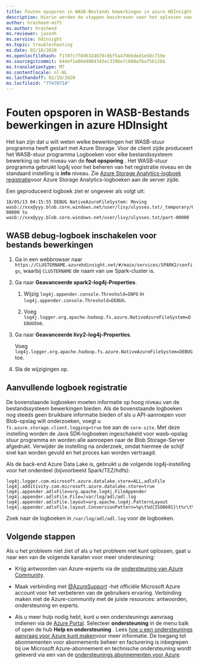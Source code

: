 ```yaml
---
title: Fouten opsporen in WASB-Bestands bewerkingen in azure HDInsight
description: Hierin worden de stappen beschreven voor het oplossen van problemen en mogelijke oplossingen voor problemen bij het werken met Azure HDInsight-clusters.
author: hrasheed-msft
ms.author: hrasheed
ms.reviewer: jasonh
ms.service: hdinsight
ms.topic: troubleshooting
ms.date: 02/18/2020
ms.openlocfilehash: f1707c7f8d6324678c8bf5a470bbded1e58c719e
ms.sourcegitcommit: 64def2a06d4004343ec3396e7c600af6af5b12bb
ms.translationtype: MT
ms.contentlocale: nl-NL
ms.lasthandoff: 02/19/2020
ms.locfileid: "77470714"
---
```

# <a name="debug-wasb-file-operations-in-azure-hdinsight"></a>Fouten opsporen in WASB-Bestands bewerkingen in azure HDInsight

Het kan zijn dat u wilt weten welke bewerkingen het WASB-stuur programma heeft gestart met Azure Storage. Voor de client zijde produceert het WASB-stuur programma Logboeken voor elke bestandssysteem bewerking op het niveau van de **fout opsporing** . Het WASB-stuur programma gebruikt log4j voor het beheren van het registratie niveau en de standaard instelling is **info** niveau. Zie [Azure Storage Analytics-logboek registratie](../../storage/common/storage-analytics-logging.md)voor Azure Storage Analytics-logboeken aan de server zijde.

Een geproduceerd logboek ziet er ongeveer als volgt uit:

```log
18/05/13 04:15:55 DEBUG NativeAzureFileSystem: Moving wasb://xxx@yyy.blob.core.windows.net/user/livy/ulysses.txt/_temporary/0/_temporary/attempt_20180513041552_0000_m_000000_0/part-00000 to wasb://xxx@yyy.blob.core.windows.net/user/livy/ulysses.txt/part-00000
```

## <a name="turn-on-wasb-debug-log-for-file-operations"></a>WASB debug-logboek inschakelen voor bestands bewerkingen

1. Ga in een webbrowser naar `https://CLUSTERNAME.azurehdinsight.net/#/main/services/SPARK2/configs`, waarbij `CLUSTERNAME` de naam van uw Spark-cluster is.

1. Ga naar **Geavanceerde spark2-log4j-Properties**.

    1. Wijzig `log4j.appender.console.Threshold=INFO` in `log4j.appender.console.Threshold=DEBUG`.

    1. Voeg `log4j.logger.org.apache.hadoop.fs.azure.NativeAzureFileSystem=DEBUG`toe.

1. Ga naar **Geavanceerde livy2-log4j-Properties**.

    Voeg `log4j.logger.org.apache.hadoop.fs.azure.NativeAzureFileSystem=DEBUG`toe.

1. Sla de wijzigingen op.

## <a name="additional-logging"></a>Aanvullende logboek registratie

De bovenstaande logboeken moeten informatie op hoog niveau van de bestandssysteem bewerkingen bieden. Als de bovenstaande logboeken nog steeds geen bruikbare informatie bieden of als u API-aanroepen voor Blob-opslag wilt onderzoeken, voegt u `fs.azure.storage.client.logging=true` toe aan de `core-site`. Met deze instelling worden de Java SDK-logboeken ingeschakeld voor wasb-opslag stuur programma en worden alle aanroepen naar de Blob Storage-Server afgedrukt. Verwijder de instelling na onderzoek, omdat hiermee de schijf snel kan worden gevuld en het proces kan worden vertraagd.

Als de back-end Azure Data Lake is, gebruikt u de volgende log4j-instelling voor het onderdeel (bijvoorbeeld Spark/TEZ/hdfs):

```
log4j.logger.com.microsoft.azure.datalake.store=ALL,adlsFile
log4j.additivity.com.microsoft.azure.datalake.store=true
log4j.appender.adlsFile=org.apache.log4j.FileAppender
log4j.appender.adlsFile.File=/var/log/adl/adl.log
log4j.appender.adlsFile.layout=org.apache.log4j.PatternLayout
log4j.appender.adlsFile.layout.ConversionPattern=%p\t%d{ISO8601}\t%r\t%c\t[%t]\t%m%n
```

Zoek naar de logboeken in `/var/log/adl/adl.log` voor de logboeken.

## <a name="next-steps"></a>Volgende stappen

Als u het probleem niet ziet of als u het probleem niet kunt oplossen, gaat u naar een van de volgende kanalen voor meer ondersteuning:

* Krijg antwoorden van Azure-experts via de [ondersteuning van Azure Community](https://azure.microsoft.com/support/community/).

* Maak verbinding met [@AzureSupport](https://twitter.com/azuresupport) -het officiële Microsoft Azure account voor het verbeteren van de gebruikers ervaring. Verbinding maken met de Azure-community met de juiste resources: antwoorden, ondersteuning en experts.

* Als u meer hulp nodig hebt, kunt u een ondersteunings aanvraag indienen via de [Azure Portal](https://portal.azure.com/?#blade/Microsoft_Azure_Support/HelpAndSupportBlade/). Selecteer **ondersteuning** in de menu balk of open de hub **Help en ondersteuning** . Lees [hoe u een ondersteunings aanvraag voor Azure kunt maken](https://docs.microsoft.com/azure/azure-supportability/how-to-create-azure-support-request)voor meer informatie. De toegang tot abonnementen voor abonnements beheer en facturering is inbegrepen bij uw Microsoft Azure-abonnement en technische ondersteuning wordt geleverd via een van de [ondersteunings abonnementen voor Azure](https://azure.microsoft.com/support/plans/).
